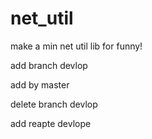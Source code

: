 # net_util

make a min net util lib for funny!

add branch devlop

add by master

delete branch devlop

add reapte devlope

